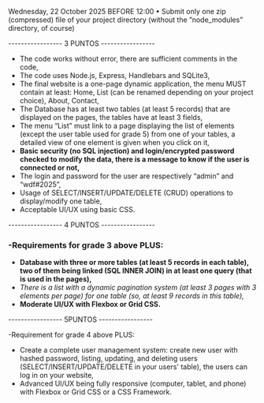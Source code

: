 Wednesday, 22 October 2025 BEFORE 12:00
• Submit only one zip (compressed) file of your project
directory (without the ”node_modules” directory, of
course)

----------------- 3 PUNTOS -----------------

- The code works without error, there are sufficient comments in the code,
- The code uses Node.js, Express, Handlebars and SQLite3,
- The final website is a one-page dynamic application, the menu MUST 
contain at least: Home, List (can be renamed depending on your project choice), About, Contact,
- The Database has at least two tables (at least 5 records) that are displayed on the pages, the tables have at least 3 fields,
- The menu “List” must link to a page displaying the list of elements
(except the user table used for grade 5) from one of your tables, a
detailed view of one element is given when you click on it,
- **Basic security (no SQL injection) and login/encrypted password checked to modify the data, there is a message to know if the user is connected or not,**
- The login and password for the user are respectively “admin” and
“wdf#2025”,
- Usage of SELECT/INSERT/UPDATE/DELETE (CRUD) operations to
display/modify one table,
- Acceptable UI/UX using basic CSS.

----------------- 4 PUNTOS -----------------

### -Requirements for grade 3 above PLUS:
- **Database with three or more tables (at least 5 records in each table), two of them being linked (SQL INNER JOIN) in at least one query (that is used in the pages),**
- *There is a list with a dynamic pagination system (at least 3 pages with 3 elements per page) for one table (so, at least 9 records in this table),*
- **Moderate UI/UX with Flexbox or Grid CSS.**

----------------- 5PUNTOS -----------------

-Requirement for grade 4 above PLUS:
- Create a complete user management system: create new user with
hashed password, listing, updating, and deleting users
(SELECT/INSERT/UPDATE/DELETE in your users' table), the users can log
in on your website,
- Advanced UI/UX being fully responsive (computer, tablet, and phone) with
Flexbox or Grid CSS or a CSS Framework.